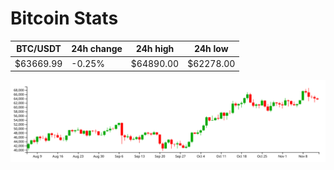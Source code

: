 # Bitcoin Stats

BTC/USDT|24h change|24h high|24h low|
|---|---|---|---|
|$63669.99|-0.25%|$64890.00|$62278.00|

<img src="./chart.svg">

